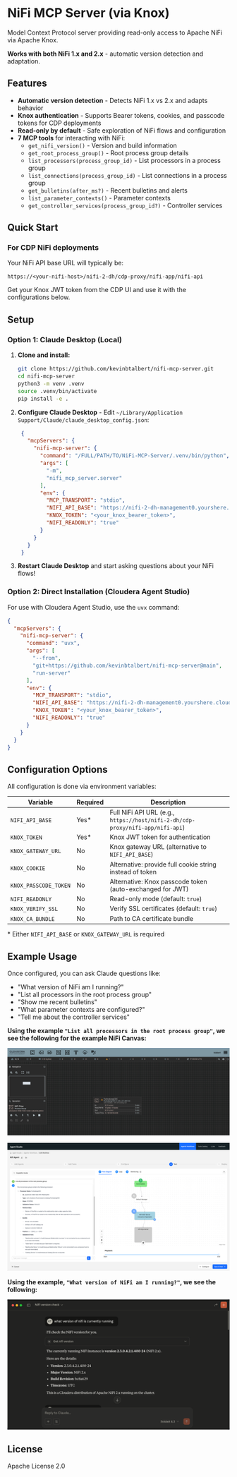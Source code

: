 # NiFi MCP Server (via Knox)

Model Context Protocol server providing read-only access to Apache NiFi via Apache Knox.

**Works with both NiFi 1.x and 2.x** - automatic version detection and adaptation.

## Features

- **Automatic version detection** - Detects NiFi 1.x vs 2.x and adapts behavior
- **Knox authentication** - Supports Bearer tokens, cookies, and passcode tokens for CDP deployments
- **Read-only by default** - Safe exploration of NiFi flows and configuration
- **7 MCP tools** for interacting with NiFi:
  - `get_nifi_version()` - Version and build information
  - `get_root_process_group()` - Root process group details
  - `list_processors(process_group_id)` - List processors in a process group
  - `list_connections(process_group_id)` - List connections in a process group
  - `get_bulletins(after_ms?)` - Recent bulletins and alerts
  - `list_parameter_contexts()` - Parameter contexts
  - `get_controller_services(process_group_id?)` - Controller services

## Quick Start

### For CDP NiFi deployments

Your NiFi API base URL will typically be:
```
https://<your-nifi-host>/nifi-2-dh/cdp-proxy/nifi-app/nifi-api
```

Get your Knox JWT token from the CDP UI and use it with the configurations below.

## Setup

### Option 1: Claude Desktop (Local)

1. **Clone and install:**
   ```bash
   git clone https://github.com/kevinbtalbert/nifi-mcp-server.git
   cd nifi-mcp-server
   python3 -m venv .venv
   source .venv/bin/activate
   pip install -e .
   ```

2. **Configure Claude Desktop** - Edit `~/Library/Application Support/Claude/claude_desktop_config.json`:
   ```json
    {
      "mcpServers": {
        "nifi-mcp-server": {
          "command": "/FULL/PATH/TO/NiFi-MCP-Server/.venv/bin/python",
          "args": [
            "-m",
            "nifi_mcp_server.server"
          ],
          "env": {
            "MCP_TRANSPORT": "stdio",
            "NIFI_API_BASE": "https://nifi-2-dh-management0.yourshere.cloudera.site/nifi-2-dh/cdp-proxy/nifi-app/nifi-api",
            "KNOX_TOKEN": "<your_knox_bearer_token>",
            "NIFI_READONLY": "true"
          }
        }
      }
    }
   ```

3. **Restart Claude Desktop** and start asking questions about your NiFi flows!

### Option 2: Direct Installation (Cloudera Agent Studio)

For use with Cloudera Agent Studio, use the `uvx` command:

```json
{
  "mcpServers": {
    "nifi-mcp-server": {
      "command": "uvx",
      "args": [
        "--from",
        "git+https://github.com/kevinbtalbert/nifi-mcp-server@main",
        "run-server"
      ],
      "env": {
        "MCP_TRANSPORT": "stdio",
        "NIFI_API_BASE": "https://nifi-2-dh-management0.yourshere.cloudera.site/nifi-2-dh/cdp-proxy/nifi-app/nifi-api",
        "KNOX_TOKEN": "<your_knox_bearer_token>",
        "NIFI_READONLY": "true"
      }
    }
  }
}
```

## Configuration Options

All configuration is done via environment variables:

| Variable | Required | Description |
|----------|----------|-------------|
| `NIFI_API_BASE` | Yes* | Full NiFi API URL (e.g., `https://host/nifi-2-dh/cdp-proxy/nifi-app/nifi-api`) |
| `KNOX_TOKEN` | Yes* | Knox JWT token for authentication |
| `KNOX_GATEWAY_URL` | No | Knox gateway URL (alternative to `NIFI_API_BASE`) |
| `KNOX_COOKIE` | No | Alternative: provide full cookie string instead of token |
| `KNOX_PASSCODE_TOKEN` | No | Alternative: Knox passcode token (auto-exchanged for JWT) |
| `NIFI_READONLY` | No | Read-only mode (default: `true`) |
| `KNOX_VERIFY_SSL` | No | Verify SSL certificates (default: `true`) |
| `KNOX_CA_BUNDLE` | No | Path to CA certificate bundle |

\* Either `NIFI_API_BASE` or `KNOX_GATEWAY_URL` is required

## Example Usage

Once configured, you can ask Claude questions like:

- "What version of NiFi am I running?"
- "List all processors in the root process group"
- "Show me recent bulletins"
- "What parameter contexts are configured?"
- "Tell me about the controller services"


**Using the example `"List all processors in the root process group"`, we see the following for the example NiFi Canvas:**

![](/screenshots/nifi-canvas-1.png)

![](/screenshots/nifi-readcanvas-1.png)


**Using the example, `"What version of NiFi am I running?"`, we see the following:**

![](/screenshots/nifi-version-check.png)


## License

Apache License 2.0
